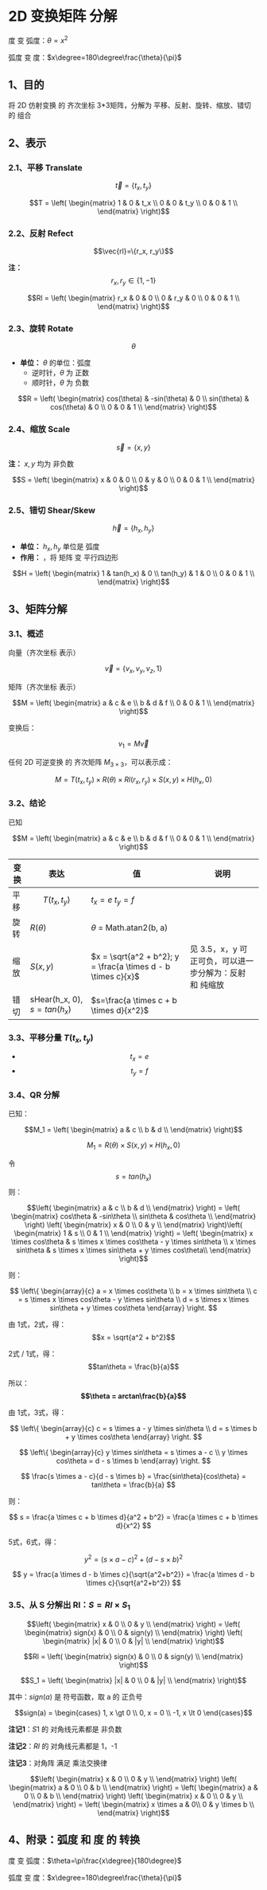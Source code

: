 # 2D 变换矩阵 分解

度 变 弧度：$\theta=x^2$

弧度 变 度：$x\degree=180\degree\frac{\theta}{\pi}$

## 1、目的

将 2D 仿射变换 的 齐次坐标 3*3矩阵，分解为 平移、反射、旋转、缩放、错切 的 组合

## 2、表示

### 2.1、平移 Translate

$$\vec{t}=\{t_x, t_y\}$$

$$T = \left(
    \begin{matrix}
    1 & 0 & t_x \\
    0 & 0 & t_y \\
    0 & 0 & 1 \\
    \end{matrix}
\right)$$

### 2.2、反射 Refect

$$\vec{rl}=\{r_x, r_y\}$$

**注：** $$r_x, r_y \in \{1, -1\}$$

$$Rl = \left(
    \begin{matrix}
    r_x & 0 & 0 \\
    0 & r_y & 0 \\
    0 & 0 & 1 \\
    \end{matrix}
\right)$$

### 2.3、旋转 Rotate

$$\theta$$

+ **单位：** $\theta$ 的单位：弧度
  - 逆时针，$\theta$ 为 正数
  - 顺时针，$\theta$ 为 负数

$$R = \left(
    \begin{matrix}
    cos(\theta) & -sin(\theta) & 0 \\
    sin(\theta) & cos(\theta) & 0 \\
    0 & 0 & 1 \\
    \end{matrix}
\right)$$

### 2.4、缩放 Scale

$$\vec{s}=\{x, y\}$$

**注：** $x, y$ 均为 非负数

$$S = \left(
    \begin{matrix}
    x & 0 & 0 \\
    0 & y & 0 \\
    0 & 0 & 1 \\
    \end{matrix}
\right)$$

### 2.5、错切 Shear/Skew

$$\vec{h}=\{h_x, h_y\}$$

+ **单位：** $h_x, h_y$ 单位是 弧度
+ **作用：** ，将 矩阵 变 平行四边形

$$H = \left(
    \begin{matrix}
    1 & tan(h_x) & 0 \\
    tan(h_y) & 1 & 0 \\
    0 & 0 & 1 \\
    \end{matrix}
\right)$$

## 3、矩阵分解

### 3.1、概述

向量（齐次坐标 表示）

$$\vec{v} = \{v_x, v_y, v_z, 1\}$$

矩阵（齐次坐标 表示）

$$M = \left(
    \begin{matrix}
    a & c & e \\
    b & d & f \\
    0 & 0 & 1 \\
    \end{matrix}
\right)$$

变换后：

$$v_1 = M \vec{v}$$

任何 2D 可逆变换 的 齐次矩阵  $M_{3 \times 3}$，可以表示成：

$$M = T(t_x, t_y) \times R(\theta) \times Rl(r_x, r_y) \times S(x, y) \times H(h_x, 0)$$

### 3.2、结论

已知

$$M = \left(
    \begin{matrix}
    a & c & e \\
    b & d & f \\
    0 & 0 & 1 \\
    \end{matrix}
\right)$$

|变换|表达|值|说明|
|--|--|--|--|
|平移|$$T(t_x, t_y)$$|$t_x=e$ $t_y=f$|
|旋转|$R(\theta)$|$\theta$ = Math.atan2(b, a)|
|缩放|$S(x, y)$|$x = \sqrt{a^2 + b^2}; y = \frac{a \times d - b \times c}{x}$|见 3.5，x，y 可正可负，可以进一步分解为：反射 和 纯缩放|
|错切|sHear(h_x, 0), $s=tan(h_x)$|$s=\frac{a \times c + b \times d}{x^2}$|

### 3.3、平移分量 $T(t_x, t_y)$

+ $$t_x = e$$
+ $$t_y = f$$

### 3.4、QR 分解

已知：

$$M_1 = \left(
    \begin{matrix}
    a & c \\
    b & d \\
    \end{matrix}
\right)$$

$$M_1 = R(\theta) \times S(x, y) \times H(h_x, 0)$$

令 $$s = tan(h_x)$$ 则：

$$\left(
    \begin{matrix}
    a & c \\
    b & d \\
    \end{matrix}
\right) = \left(
    \begin{matrix}
    cos\theta & -sin\theta \\
    sin\theta & cos\theta \\
    \end{matrix}
\right) \left(
    \begin{matrix}
    x & 0 \\
    0 & y \\
    \end{matrix}
\right)\left(
    \begin{matrix}
    1 & s \\
    0 & 1 \\
    \end{matrix}
\right) = \left(
    \begin{matrix}
    x \times cos\theta & s \times x \times cos\theta - y \times sin\theta \\
    x \times sin\theta & s \times x \times sin\theta + y \times cos\theta\\
    \end{matrix}
\right)$$

则：

$$
\left\{ 
\begin{array}{c}
    a = x \times cos\theta \\ 
    b = x \times sin\theta \\ 
    c = s \times x \times cos\theta - y \times sin\theta \\
    d = s \times x \times sin\theta + y \times cos\theta
\end{array}
\right. 
$$

由 1式，2式，得：$$x = \sqrt{a^2 + b^2}$$

2式 / 1式，得：$$tan\theta = \frac{b}{a}$$

所以：**$$\theta = arctan\frac{b}{a}$$**

由 1式，3式，得：

$$
\left\{ 
\begin{array}{c}
    c = s \times a - y \times sin\theta \\ 
    d = s \times b + y \times cos\theta
\end{array}
\right. 
$$

$$
\left\{ 
\begin{array}{c}
    y \times sin\theta = s \times a - c \\ 
    y \times cos\theta = d - s \times b
\end{array}
\right. 
$$

$$
\frac{s \times a - c}{d - s \times b} = \frac{sin\theta}{cos\theta} = tan\theta = \frac{b}{a}
$$

则：

$$
s = \frac{a \times c + b \times d}{a^2 + b^2} = \frac{a \times c + b \times d}{x^2}
$$

5式，6式，得：

$$
    y^2 = (s \times a - c)^2 + (d - s \times b)^2
$$

$$
    y = \frac{a \times d - b \times c}{\sqrt{a^2+b^2}} = 
    \frac{a \times d - b \times c}{\sqrt{a^2+b^2}}
$$

### 3.5、从 S 分解出 Rl：$S = Rl \times S_1$

$$\left(
    \begin{matrix}
    x & 0 \\
    0 & y \\
    \end{matrix}
\right) = \left(
    \begin{matrix}
    sign(x) & 0 \\
    0 & sign(y) \\
    \end{matrix}
\right) \left(
    \begin{matrix}
    |x| & 0 \\
    0 & |y| \\
    \end{matrix}
\right)$$

$$Rl = \left(
    \begin{matrix}
    sign(x) & 0 \\
    0 & sign(y) \\
    \end{matrix}
\right)$$

$$S_1 = \left(
    \begin{matrix}
    |x| & 0 \\
    0 & |y| \\
    \end{matrix}
\right)$$

其中：$sign(a)$ 是 符号函数，取 a 的 正负号

$$sign(a) = \begin{cases}
    1, x \gt 0 \\
    0, x = 0 \\
    -1, x \lt 0
\end{cases}$$

**注记1**：$S1$ 的 对角线元素都是 非负数

**注记2**：$Rl$ 的 对角线元素都是 1，-1

**注记3**：对角阵 满足 乘法交换律

$$\left(
    \begin{matrix}
    x & 0 \\
    0 & y \\
    \end{matrix}
\right) \left(
    \begin{matrix}
    a & 0 \\
    0 & b \\
    \end{matrix}
\right) = \left(
    \begin{matrix}
    a & 0 \\
    0 & b \\
    \end{matrix}
\right) \left(
    \begin{matrix}
    x & 0 \\
    0 & y \\
    \end{matrix}
\right) = \left(
    \begin{matrix}
    x \times a & 0\\
    0 & y \times b \\
    \end{matrix}
\right)$$

## 4、附录：弧度 和 度 的 转换

度 变 弧度：$\theta=\pi\frac{x\degree}{180\degree}$

弧度 变 度：$x\degree=180\degree\frac{\theta}{\pi}$
